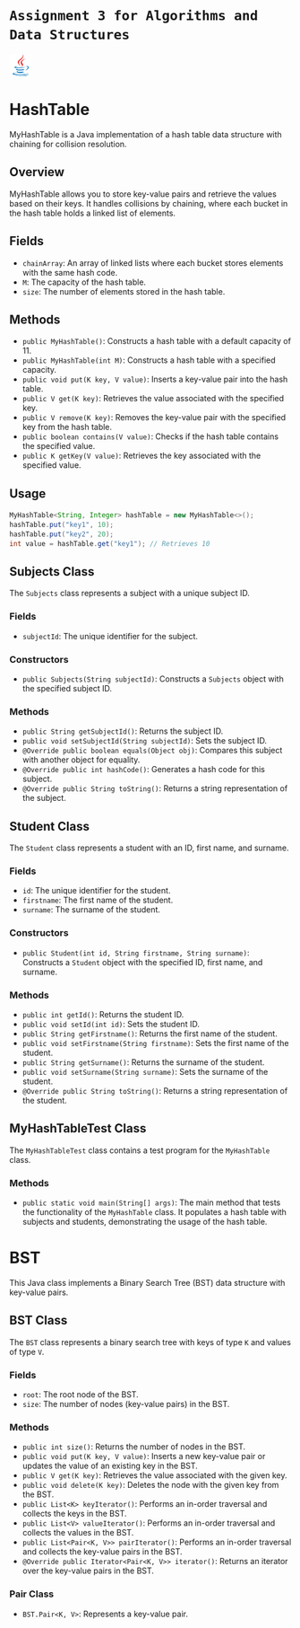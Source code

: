 # ```Assignment 3 for Algorithms and Data Structures``` 
<p align="left"> <a href="https://www.java.com" target="_blank" rel="noreferrer"> <img src="https://raw.githubusercontent.com/devicons/devicon/master/icons/java/java-original.svg" alt="java" width="40" height="40"/> </a> </p>

# HashTable
MyHashTable is a Java implementation of a hash table data structure with chaining for collision resolution.

## Overview

MyHashTable allows you to store key-value pairs and retrieve the values based on their keys. It handles collisions by chaining, where each bucket in the hash table holds a linked list of elements.

## Fields

- `chainArray`: An array of linked lists where each bucket stores elements with the same hash code.
- `M`: The capacity of the hash table.
- `size`: The number of elements stored in the hash table.

## Methods

- `public MyHashTable()`: Constructs a hash table with a default capacity of 11.
- `public MyHashTable(int M)`: Constructs a hash table with a specified capacity.
- `public void put(K key, V value)`: Inserts a key-value pair into the hash table.
- `public V get(K key)`: Retrieves the value associated with the specified key.
- `public V remove(K key)`: Removes the key-value pair with the specified key from the hash table.
- `public boolean contains(V value)`: Checks if the hash table contains the specified value.
- `public K getKey(V value)`: Retrieves the key associated with the specified value.

## Usage

```java
MyHashTable<String, Integer> hashTable = new MyHashTable<>();
hashTable.put("key1", 10);
hashTable.put("key2", 20);
int value = hashTable.get("key1"); // Retrieves 10
```
## Subjects Class

The `Subjects` class represents a subject with a unique subject ID.

### Fields
- `subjectId`: The unique identifier for the subject.

### Constructors
- `public Subjects(String subjectId)`: Constructs a `Subjects` object with the specified subject ID.

### Methods
- `public String getSubjectId()`: Returns the subject ID.
- `public void setSubjectId(String subjectId)`: Sets the subject ID.
- `@Override public boolean equals(Object obj)`: Compares this subject with another object for equality.
- `@Override public int hashCode()`: Generates a hash code for this subject.
- `@Override public String toString()`: Returns a string representation of the subject.

## Student Class

The `Student` class represents a student with an ID, first name, and surname.

### Fields
- `id`: The unique identifier for the student.
- `firstname`: The first name of the student.
- `surname`: The surname of the student.

### Constructors
- `public Student(int id, String firstname, String surname)`: Constructs a `Student` object with the specified ID, first name, and surname.

### Methods
- `public int getId()`: Returns the student ID.
- `public void setId(int id)`: Sets the student ID.
- `public String getFirstname()`: Returns the first name of the student.
- `public void setFirstname(String firstname)`: Sets the first name of the student.
- `public String getSurname()`: Returns the surname of the student.
- `public void setSurname(String surname)`: Sets the surname of the student.
- `@Override public String toString()`: Returns a string representation of the student.

## MyHashTableTest Class

The `MyHashTableTest` class contains a test program for the `MyHashTable` class.

### Methods
- `public static void main(String[] args)`: The main method that tests the functionality of the `MyHashTable` class. It populates a hash table with subjects and students, demonstrating the usage of the hash table.
# BST
This Java class implements a Binary Search Tree (BST) data structure with key-value pairs.

## BST Class

The `BST` class represents a binary search tree with keys of type `K` and values of type `V`.

### Fields
- `root`: The root node of the BST.
- `size`: The number of nodes (key-value pairs) in the BST.

### Methods
- `public int size()`: Returns the number of nodes in the BST.
- `public void put(K key, V value)`: Inserts a new key-value pair or updates the value of an existing key in the BST.
- `public V get(K key)`: Retrieves the value associated with the given key.
- `public void delete(K key)`: Deletes the node with the given key from the BST.
- `public List<K> keyIterator()`: Performs an in-order traversal and collects the keys in the BST.
- `public List<V> valueIterator()`: Performs an in-order traversal and collects the values in the BST.
- `public List<Pair<K, V>> pairIterator()`: Performs an in-order traversal and collects the key-value pairs in the BST.
- `@Override public Iterator<Pair<K, V>> iterator()`: Returns an iterator over the key-value pairs in the BST.

### Pair Class
- `BST.Pair<K, V>`: Represents a key-value pair.
